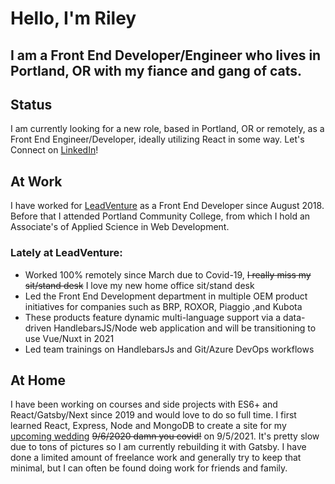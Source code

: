 # Hello, I'm Riley

## I am a Front End Developer/Engineer who lives in Portland, OR with my fiance and gang of cats.

## Status
 I am currently looking for a new role, based in Portland, OR or remotely, as a Front End Engineer/Developer, ideally utilizing React in some way. Let's Connect on [LinkedIn](https://www.linkedin.com/in/riley-cravens/)!

 ## At Work
 I have worked for [LeadVenture](https://www.leadventure.com/) as a Front End Developer since August 2018. Before that I attended Portland Community College, from which I hold an Associate's of Applied Science in Web Development.
 ### Lately at LeadVenture:
 + Worked 100% remotely since March due to Covid-19, ~~I really miss my sit/stand desk~~ I love my new home office sit/stand desk
 + Led the Front End Development department in multiple OEM product initiatives for companies such as BRP, ROXOR, Piaggio ,and Kubota
 + These products feature dynamic multi-language support via a data-driven HandlebarsJS/Node web application and will be transitioning to use Vue/Nuxt in 2021
 + Led team trainings on HandlebarsJs and Git/Azure DevOps workflows

 ## At Home
 I have been working on courses and side projects with ES6+ and React/Gatsby/Next since 2019 and would love to do so full time. I first learned React, Express, Node and MongoDB to create a site for my [upcoming wedding](https://www.rileyandjessica.com/) ~~9/6/2020 damn you covid!~~ on 9/5/2021. It's pretty slow due to tons of pictures so I am currently rebuilding it with Gatsby. I have done a limited amount of freelance work and generally try to keep that minimal, but I can often be found doing work for friends and family.


